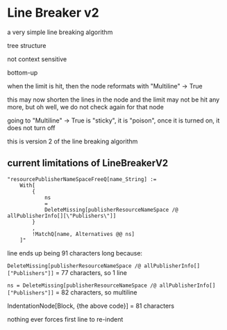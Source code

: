 # Line Breaker v2


a very simple line breaking algorithm

tree structure

not context sensitive

bottom-up

when the limit is hit, then the node reformats with "Multiline" -> True

this may now shorten the lines in the node and the limit may not be hit any more, but oh well, we do not check again for that node

going to "Multiline" -> True is "sticky", it is "poison", once it is turned on, it does not turn off

this is version 2 of the line breaking algorithm









## current limitations of LineBreakerV2

```
"resourcePublisherNameSpaceFreeQ[name_String] :=
    With[
        {
            ns
            =
            DeleteMissing[publisherResourceNameSpace /@ allPublisherInfo[][\"Publishers\"]]
        }
        ,
        !MatchQ[name, Alternatives @@ ns]
    ]"
```

line ends up being 91 characters long because:

`DeleteMissing[publisherResourceNameSpace /@ allPublisherInfo[]["Publishers"]]` = 77 characters, so 1 line

`ns = DeleteMissing[publisherResourceNameSpace /@ allPublisherInfo[]["Publishers"]]` = 82 characters, so multiline

IndentationNode[Block, {the above code}] = 81 characters

nothing ever forces first line to re-indent






